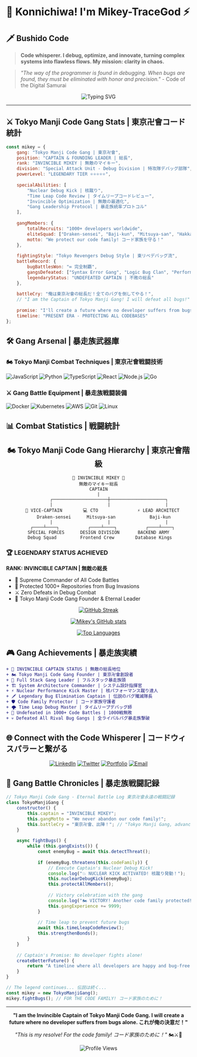 # 👋 Konnichiwa! I'm Mikey-TraceGod ⚡

</div>

## 🗡️ Bushido Code

> **Code whisperer. I debug, optimize, and innovate, turning complex systems into flawless flows. My mission: clarity in chaos.**

> *"The way of the programmer is found in debugging. When bugs are found, they must be eliminated with honor and precision."* - Code of the Digital Samurai

<div align="center">

![Typing SVG](https://readme-typing-svg.herokuapp.com?font=Fira+Code&size=20&duration=3000&pause=1000&color=00D9FF&center=true&vCenter=true&multiline=true&width=600&height=80&lines=void+debugUniverse()+%7B;++while(bugs.exist())+fight();+%7D;console.log("Yatta!+Bug+defeated!+🎌"))

</div>

---

## ⚔️ Tokyo Manji Code Gang Stats | 東京卍會コード統計

```javascript
const mikey = {
    gang: "Tokyo Manji Code Gang | 東京卍會",
    position: "CAPTAIN & FOUNDING LEADER | 総長",
    rank: "INVINCIBLE MIKEY | 無敵のマイキー",
    division: "Special Attack Unit - Debug Division | 特攻隊デバッグ部隊",
    powerLevel: "LEGENDARY TIER ⭐⭐⭐⭐⭐",
    
    specialAbilities: [
        "Nuclear Debug Kick | 核蹴り",
        "Time Leap Code Review | タイムリープコードレビュー", 
        "Invincible Optimization | 無敵の最適化",
        "Gang Leadership Protocol | 暴走族統率プロトコル"
    ],
    
    gangMembers: {
        totalRecruits: "1000+ developers worldwide",
        eliteSquad: ["Draken-sensei", "Baji-kun", "Mitsuya-san", "Hakkai-chan"],
        motto: "We protect our code family! コード家族を守る！"
    },
    
    fightingStyle: "Tokyo Revengers Debug Style | 東リベデバッグ流",
    battleRecord: {
        bugBattlesWon: "∞ 完全制覇",
        gangsDefeated: ["Syntax Error Gang", "Logic Bug Clan", "Performance Issue Squad"],
        legendaryStatus: "UNDEFEATED CAPTAIN | 不敗の総長"
    },
    
    battleCry: "俺は東京卍會の総長だ！全てのバグを倒してやる！",
    // "I am the Captain of Tokyo Manji Gang! I will defeat all bugs!"
    
    promise: "I'll create a future where no developer suffers from bugs alone!",
    timeline: "PRESENT ERA - PROTECTING ALL CODEBASES"
};
```

## 🛠️ Gang Arsenal | 暴走族武器庫

### 🏍️ Tokyo Manji Combat Techniques | 東京卍會戦闘技術
![JavaScript](https://img.shields.io/badge/JavaScript-F7DF1E?style=for-the-badge&logo=javascript&logoColor=black)
![Python](https://img.shields.io/badge/Python-3776AB?style=for-the-badge&logo=python&logoColor=white)
![TypeScript](https://img.shields.io/badge/TypeScript-007ACC?style=for-the-badge&logo=typescript&logoColor=white)
![React](https://img.shields.io/badge/React-20232A?style=for-the-badge&logo=react&logoColor=61DAFB)
![Node.js](https://img.shields.io/badge/Node.js-43853D?style=for-the-badge&logo=node.js&logoColor=white)
![Go](https://img.shields.io/badge/Go-00ADD8?style=for-the-badge&logo=go&logoColor=white)

### ⚔️ Gang Battle Equipment | 暴走族戦闘装備
![Docker](https://img.shields.io/badge/Docker-2496ED?style=for-the-badge&logo=docker&logoColor=white)
![Kubernetes](https://img.shields.io/badge/Kubernetes-326CE5?style=for-the-badge&logo=kubernetes&logoColor=white)
![AWS](https://img.shields.io/badge/AWS-232F3E?style=for-the-badge&logo=amazon-aws&logoColor=white)
![Git](https://img.shields.io/badge/Git-F05032?style=for-the-badge&logo=git&logoColor=white)
![Linux](https://img.shields.io/badge/Linux-FCC624?style=for-the-badge&logo=linux&logoColor=black)

## 📊 Combat Statistics | 戦闘統計

<div align="center">

## 🏍️ Tokyo Manji Code Gang Hierarchy | 東京卍會階級

<div align="center">

```
🔱 INVINCIBLE MIKEY 🔱
無敵のマイキー総長
CAPTAIN
|
        ┌─────────────────────┼─────────────────────┐
        |                     |                     |
   🥊 VICE-CAPTAIN        💻 CTO               ⚡ LEAD ARCHITECT
    Draken-sensei      Mitsuya-san             Baji-kun
        |                     |                     |
   ┌────┴────┐           ┌────┴────┐           ┌────┴────┐
SPECIAL FORCES      DESIGN DIVISION       BACKEND ARMY
 Debug Squad         Frontend Crew        Database Kings
```
</div></div>

<div align="left">

### 🏆 LEGENDARY STATUS ACHIEVED
**RANK: INVINCIBLE CAPTAIN | 無敵の総長**
- 👑 Supreme Commander of All Code Battles
- 🌟 Protected 1000+ Repositories from Bug Invasions  
- ⚔️ Zero Defeats in Debug Combat
- 🎌 Tokyo Manji Code Gang Founder & Eternal Leader

</div>

<div align="center">

[![GitHub Streak](https://github-readme-streak-stats.vercel.app/?user=Mikey-TraceGod&theme=tokyonight&hide_border=true&background=0D1117&stroke=00D9FF&ring=00D9FF&fire=FF6B6B&currStreakLabel=00D9FF)](https://git.io/streak-stats)

[![Mikey's GitHub stats](https://github-readme-stats.vercel.app/api?username=Mikey-TraceGod&show_icons=true&theme=tokyonight&hide_border=true&bg_color=0D1117&title_color=00D9FF&icon_color=00D9FF&text_color=FFFFFF)](https://github.com/anuraghazra/github-readme-stats)

[![Top Languages](https://github-readme-stats.vercel.app/api/top-langs/?username=Mikey-TraceGod&layout=compact&theme=tokyonight&hide_border=true&bg_color=0D1117&title_color=00D9FF&text_color=FFFFFF)](https://github.com/anuraghazra/github-readme-stats)

</div>

<div align="left">

## 🎮 Gang Achievements | 暴走族実績

```diff
+ 👑 INVINCIBLE CAPTAIN STATUS | 無敵の総長地位
+ 🏍️ Tokyo Manji Code Gang Founder | 東京卍會創設者
+ 🥇 Full Stack Gang Leader | フルスタック暴走族頭
+ 🏗️ System Architecture Commander | システム設計指揮官  
+ ⚡ Nuclear Performance Kick Master | 核パフォーマンス蹴り達人
+ 🗡️ Legendary Bug Elimination Captain | 伝説のバグ殲滅隊長
+ 🛡️ Code Family Protector | コード家族守護者
+ 🌪️ Time Leap Debug Master | タイムリープデバッグ師
+ 🎌 Undefeated in 1000+ Code Battles | 1000戦無敗
+ 💀 Defeated All Rival Bug Gangs | 全ライバルバグ暴走族撃破
```

</div>

## 🌐 Connect with the Code Whisperer | コードウィスパラーと繋がる

<div align="center">

[![LinkedIn](https://img.shields.io/badge/LinkedIn-0077B5?style=for-the-badge&logo=linkedin&logoColor=white)](https://linkedin.com/in/your-profile)
[![Twitter](https://img.shields.io/badge/Twitter-1DA1F2?style=for-the-badge&logo=twitter&logoColor=white)](https://twitter.com/your-handle)
[![Portfolio](https://img.shields.io/badge/Portfolio-00D9FF?style=for-the-badge&logo=google-chrome&logoColor=white)](https://your-portfolio.com)
[![Email](https://img.shields.io/badge/Email-D14836?style=for-the-badge&logo=gmail&logoColor=white)](mailto:your-email@example.com)

</div>

## 💫 Gang Battle Chronicles | 暴走族戦闘記録

<div align="left">

```javascript
// Tokyo Manji Code Gang - Eternal Battle Log 東京卍會永遠の戦闘記録
class TokyoManjiGang {
    constructor() {
        this.captain = "INVINCIBLE MIKEY";
        this.gangMotto = "We never abandon our code family!";
        this.battleCry = "東京卍會、出陣！"; // "Tokyo Manji Gang, advance!"
    }
    
    async fightBugs() {
        while (this.gangExists()) {
            const enemyBug = await this.detectThreat();
            
            if (enemyBug.threatens(this.codeFamily)) {
                // Execute Captain's Nuclear Debug Kick! 
                console.log("💥 NUCLEAR KICK ACTIVATED! 核蹴り発動！");
                this.nuclearDebugKick(enemyBug);
                this.protectAllMembers();
                
                // Victory celebration with the gang
                console.log("🏍️ VICTORY! Another code family protected! 勝利！");
                this.gangExperience += 9999;
            }
            
            // Time leap to prevent future bugs
            await this.timeLleapCodeReview();
            this.strengthenBonds();
        }
    }
    
    // Captain's Promise: No developer fights alone!
    createBetterFuture() {
        return "A timeline where all developers are happy and bug-free! 🌟";
    }
}

// The legend continues... 伝説は続く...
const mikey = new TokyoManjiGang();
mikey.fightBugs(); // FOR THE CODE FAMILY! コード家族のために！
```
</div>

---

<div align="center">
  
**"I am the Invincible Captain of Tokyo Manji Code Gang. I will create a future where no developer suffers from bugs alone. これが俺の決意だ！"**

*"This is my resolve! For the code family! コード家族のために！"* 🏍️⚔️🎌

![Profile Views](https://komarev.com/ghpvc/?username=Mikey-TraceGod&color=00D9FF&style=for-the-badge)

</div>
